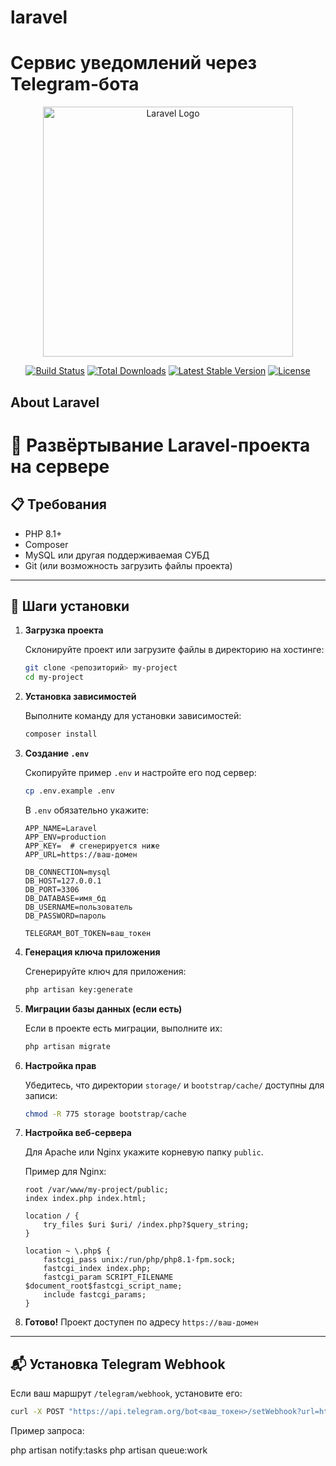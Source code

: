 # laravel
Сервис уведомлений через Telegram-бота
=======
<p align="center"><a href="https://laravel.com" target="_blank"><img src="https://raw.githubusercontent.com/laravel/art/master/logo-lockup/5%20SVG/2%20CMYK/1%20Full%20Color/laravel-logolockup-cmyk-red.svg" width="400" alt="Laravel Logo"></a></p>

<p align="center">
<a href="https://github.com/laravel/framework/actions"><img src="https://github.com/laravel/framework/workflows/tests/badge.svg" alt="Build Status"></a>
<a href="https://packagist.org/packages/laravel/framework"><img src="https://img.shields.io/packagist/dt/laravel/framework" alt="Total Downloads"></a>
<a href="https://packagist.org/packages/laravel/framework"><img src="https://img.shields.io/packagist/v/laravel/framework" alt="Latest Stable Version"></a>
<a href="https://packagist.org/packages/laravel/framework"><img src="https://img.shields.io/packagist/l/laravel/framework" alt="License"></a>
</p>

## About Laravel

# 🚀 Развёртывание Laravel-проекта на сервере

## 📋 Требования

- PHP 8.1+
- Composer
- MySQL или другая поддерживаемая СУБД
- Git (или возможность загрузить файлы проекта)

---

## 🔧 Шаги установки

1. **Загрузка проекта**

   Склонируйте проект или загрузите файлы в директорию на хостинге:

   ```bash
   git clone <репозиторий> my-project
   cd my-project
   ```

2. **Установка зависимостей**

   Выполните команду для установки зависимостей:

   ```bash
   composer install
   ```

3. **Создание `.env`**

   Скопируйте пример `.env` и настройте его под сервер:

   ```bash
   cp .env.example .env
   ```

   В `.env` обязательно укажите:

   ```
   APP_NAME=Laravel
   APP_ENV=production
   APP_KEY=  # сгенерируется ниже
   APP_URL=https://ваш-домен

   DB_CONNECTION=mysql
   DB_HOST=127.0.0.1
   DB_PORT=3306
   DB_DATABASE=имя_бд
   DB_USERNAME=пользователь
   DB_PASSWORD=пароль

   TELEGRAM_BOT_TOKEN=ваш_токен
   ```

4. **Генерация ключа приложения**

   Сгенерируйте ключ для приложения:

   ```bash
   php artisan key:generate
   ```

5. **Миграции базы данных (если есть)**

   Если в проекте есть миграции, выполните их:

   ```bash
   php artisan migrate
   ```

6. **Настройка прав**

   Убедитесь, что директории `storage/` и `bootstrap/cache/` доступны для записи:

   ```bash
   chmod -R 775 storage bootstrap/cache
   ```

7. **Настройка веб-сервера**

   Для Apache или Nginx укажите корневую папку `public`.

   Пример для Nginx:

   ```nginx
   root /var/www/my-project/public;
   index index.php index.html;

   location / {
       try_files $uri $uri/ /index.php?$query_string;
   }

   location ~ \.php$ {
       fastcgi_pass unix:/run/php/php8.1-fpm.sock;
       fastcgi_index index.php;
       fastcgi_param SCRIPT_FILENAME $document_root$fastcgi_script_name;
       include fastcgi_params;
   }
   ```

8. **Готово!**
   Проект доступен по адресу `https://ваш-домен`

---

## 📬 Установка Telegram Webhook

Если ваш маршрут `/telegram/webhook`, установите его:

```bash
curl -X POST "https://api.telegram.org/bot<ваш_токен>/setWebhook?url=https://ваш-домен/telegram/webhook"
```


Пример запроса:

php artisan notify:tasks
php artisan queue:work
